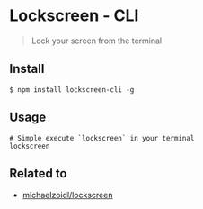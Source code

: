 # Lockscreen - CLI
> Lock your screen from the terminal

## Install
```
$ npm install lockscreen-cli -g
```

## Usage
```
# Simple execute `lockscreen` in your terminal
lockscreen
```

## Related to
- [michaelzoidl/lockscreen](https://github.com/michaelzoidl/lockscreen)
